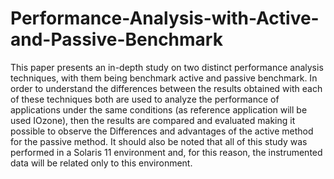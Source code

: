 # Performance-Analysis-with-Active-and-Passive-Benchmark
This paper presents an in-depth study on two distinct performance analysis techniques, with them being benchmark active and passive benchmark. In order to understand the differences between the results obtained with each of these techniques both are used to analyze the performance of applications under the same conditions (as reference application will be used IOzone), then the results are compared and evaluated making it possible to observe the Differences and advantages of the active method for the passive method. It should also be noted that all of this study was performed in a Solaris 11 environment and, for this reason, the instrumented data will be related only to this environment.
